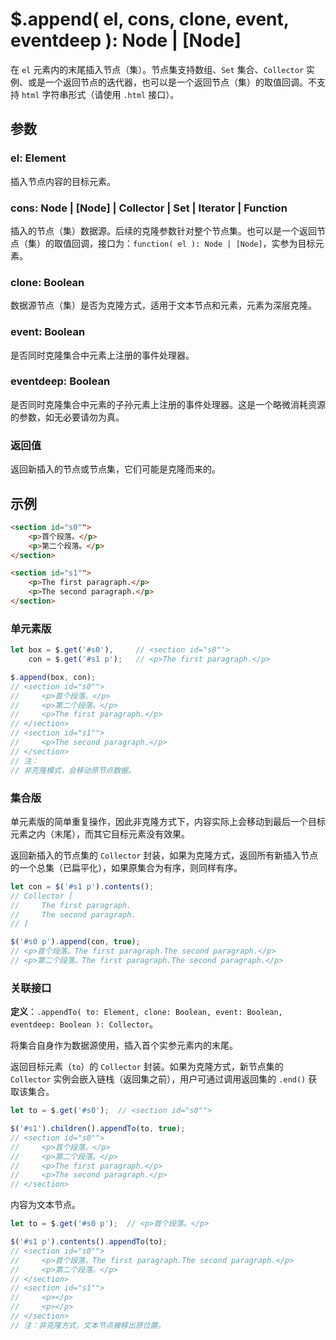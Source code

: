 # $.append( el, cons, clone, event, eventdeep ): Node | [Node]

在 `el` 元素内的末尾插入节点（集）。节点集支持数组、`Set` 集合、`Collector` 实例、或是一个返回节点的迭代器，也可以是一个返回节点（集）的取值回调。不支持 `html` 字符串形式（请使用 `.html` 接口）。


## 参数

### el: Element

插入节点内容的目标元素。


### cons: Node | [Node] | Collector | Set | Iterator | Function

插入的节点（集）数据源。后续的克隆参数针对整个节点集。也可以是一个返回节点（集）的取值回调，接口为：`function( el ): Node | [Node]`，实参为目标元素。


### clone: Boolean

数据源节点（集）是否为克隆方式，适用于文本节点和元素，元素为深层克隆。


### event: Boolean

是否同时克隆集合中元素上注册的事件处理器。


### eventdeep: Boolean

是否同时克隆集合中元素的子孙元素上注册的事件处理器。这是一个略微消耗资源的参数，如无必要请勿为真。


### 返回值

返回新插入的节点或节点集，它们可能是克隆而来的。


## 示例

```html
<section id="s0"">
    <p>首个段落。</p>
    <p>第二个段落。</p>
</section>

<section id="s1"">
    <p>The first paragraph.</p>
    <p>The second paragraph.</p>
</section>
```


### 单元素版

```js
let box = $.get('#s0'),     // <section id="s0"">
    con = $.get('#s1 p');   // <p>The first paragraph.</p>

$.append(box, con);
// <section id="s0"">
//     <p>首个段落。</p>
//     <p>第二个段落。</p>
//     <p>The first paragraph.</p>
// </section>
// <section id="s1"">
//     <p>The second paragraph.</p>
// </section>
// 注：
// 非克隆模式，会移动原节点数据。
```


### 集合版

单元素版的简单重复操作，因此非克隆方式下，内容实际上会移动到最后一个目标元素之内（末尾），而其它目标元素没有效果。

返回新插入的节点集的 `Collector` 封装，如果为克隆方式，返回所有新插入节点的一个总集（已扁平化），如果原集合为有序，则同样有序。

```js
let con = $('#s1 p').contents();
// Collector [
//     The first paragraph.
//     The second paragraph.
// ]

$('#s0 p').append(con, true);
// <p>首个段落。The first paragraph.The second paragraph.</p>
// <p>第二个段落。The first paragraph.The second paragraph.</p>
```


### 关联接口

**定义**：`.appendTo( to: Element, clone: Boolean, event: Boolean, eventdeep: Boolean ): Collector`。

将集合自身作为数据源使用，插入首个实参元素内的末尾。

返回目标元素（`to`）的 `Collector` 封装。如果为克隆方式，新节点集的 `Collector` 实例会嵌入链栈（返回集之前），用户可通过调用返回集的 `.end()` 获取该集合。


```js
let to = $.get('#s0');  // <section id="s0"">

$('#s1').children().appendTo(to, true);
// <section id="s0"">
//     <p>首个段落。</p>
//     <p>第二个段落。</p>
//     <p>The first paragraph.</p>
//     <p>The second paragraph.</p>
// </section>
```

内容为文本节点。

```js
let to = $.get('#s0 p');  // <p>首个段落。</p>

$('#s1 p').contents().appendTo(to);
// <section id="s0"">
//     <p>首个段落。The first paragraph.The second paragraph.</p>
//     <p>第二个段落。</p>
// </section>
// <section id="s1"">
//     <p></p>
//     <p></p>
// </section>
// 注：非克隆方式，文本节点被移出原位置。
```
